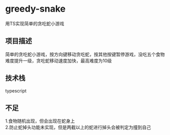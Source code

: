 # greedy-snake
用TS实现简单的贪吃蛇小游戏
## 项目描述
简单的贪吃蛇小游戏，按方向键移动贪吃蛇，按其他按键暂停游戏，没吃五个食物难度提升一级，贪吃蛇移动速度加快，最高难度为10级
## 技术栈
typescript
## 不足
1.食物随机出现，但会出现在蛇身上  
2.防止蛇掉头功能未实现，但是两截以上的蛇进行掉头会被判定为撞到自己
